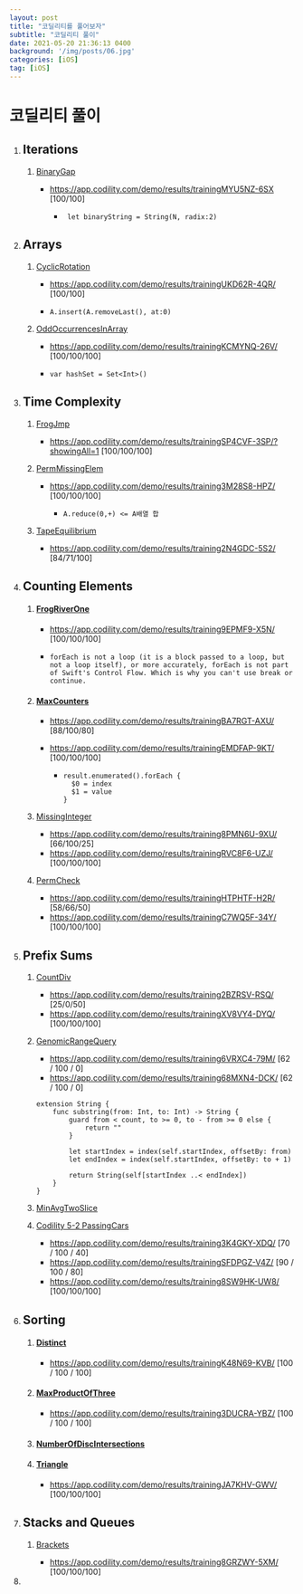 ```yaml
---
layout: post
title: "코딜리티를 풀어보자"
subtitle: "코딜리티 풀이"
date: 2021-05-20 21:36:13 0400
background: '/img/posts/06.jpg'
categories: [iOS]
tag: [iOS]
---
```


# 코딜리티 풀이

### 

1. ## Iterations
   
   1. [BinaryGap](https://app.codility.com/demo/results/trainingMYU5NZ-6SX/#)
      * https://app.codility.com/demo/results/trainingMYU5NZ-6SX [100/100]
      
        * ```swift4
           let binaryString = String(N, radix:2)
          ```
   
2. ## Arrays

   1. [CyclicRotation](https://app.codility.com/demo/results/trainingUKD62R-4QR/#)
      * https://app.codility.com/demo/results/trainingUKD62R-4QR/ [100/100]
      
      * ```swift4
        A.insert(A.removeLast(), at:0)
        ```
   2. [OddOccurrencesInArray](https://app.codility.com/demo/results/trainingKCMYNQ-26V/#)
      * https://app.codility.com/demo/results/trainingKCMYNQ-26V/ [100/100/100]
      
      * ```swift4
        var hashSet = Set<Int>()
        ```

3. ## Time Complexity

   1. [FrogJmp](https://app.codility.com/demo/results/trainingSP4CVF-3SP/?showingAll=1#)
      * https://app.codility.com/demo/results/trainingSP4CVF-3SP/?showingAll=1 [100/100/100]
   2. [PermMissingElem](https://app.codility.com/demo/results/training3M28S8-HPZ/#)
      
      * https://app.codility.com/demo/results/training3M28S8-HPZ/ [100/100/100]
      
        * ```swift4
          A.reduce(0,+) <= A배열 합
          ```
   3. [TapeEquilibrium](https://app.codility.com/demo/results/training2N4GDC-5S2/#)
      
      * https://app.codility.com/demo/results/training2N4GDC-5S2/ [84/71/100]

4. ## Counting Elements

   1. #### [FrogRiverOne](https://app.codility.com/programmers/lessons/4-counting_elements/frog_river_one/)

      - https://app.codility.com/demo/results/training9EPMF9-X5N/ [100/100/100]

      - ```swift4
        forEach is not a loop (it is a block passed to a loop, but not a loop itself), or more accurately, forEach is not part of Swift's Control Flow. Which is why you can't use break or continue.
        ```

   2. #### [MaxCounters](https://app.codility.com/programmers/lessons/4-counting_elements/max_counters/)

      * https://app.codility.com/demo/results/trainingBA7RGT-AXU/ [88/100/80]

      * https://app.codility.com/demo/results/trainingEMDFAP-9KT/ [100/100/100]

        * ```swift4
          result.enumerated().forEach {
          	$0 = index
          	$1 = value
          }
          ```

   3. [MissingInteger](https://app.codility.com/demo/results/training8PMN6U-9XU/#)

      * https://app.codility.com/demo/results/training8PMN6U-9XU/ [66/100/25]
      * https://app.codility.com/demo/results/trainingRVC8F6-UZJ/ [100/100/100]

   4. [PermCheck](https://app.codility.com/demo/results/trainingHTPHTF-H2R/#)

      * https://app.codility.com/demo/results/trainingHTPHTF-H2R/ [58/66/50]
      * https://app.codility.com/demo/results/trainingC7WQ5F-34Y/ [100/100/100]

5. ## Prefix Sums

   1. [CountDiv](https://app.codility.com/demo/results/training2BZRSV-RSQ/#)

      * https://app.codility.com/demo/results/training2BZRSV-RSQ/ [25/0/50]
      * https://app.codility.com/demo/results/trainingXV8VY4-DYQ/ [100/100/100]
      
   2. [GenomicRangeQuery](https://app.codility.com/demo/results/training6VRXC4-79M/#)

      * https://app.codility.com/demo/results/training6VRXC4-79M/ [62 / 100 / 0]
      * https://app.codility.com/demo/results/training68MXN4-DCK/ [62 / 100 / 0]

      ```swift4
      extension String {
          func substring(from: Int, to: Int) -> String {
              guard from < count, to >= 0, to - from >= 0 else {
                  return ""
              }
              
              let startIndex = index(self.startIndex, offsetBy: from)
              let endIndex = index(self.startIndex, offsetBy: to + 1) 
              
              return String(self[startIndex ..< endIndex])
          }
      }
      ```
      
   3.  [MinAvgTwoSlice](https://app.codility.com/programmers/lessons/5-prefix_sums/min_avg_two_slice/)

   4. [Codility 5-2 PassingCars ](https://tram-devlog.tistory.com/entry/Codility-52-PassingCars)

      * https://app.codility.com/demo/results/training3K4GKY-XDQ/ [70 / 100 / 40]
      * https://app.codility.com/demo/results/trainingSFDPGZ-V4Z/ [90 / 100 / 80]
      * https://app.codility.com/demo/results/training8SW9HK-UW8/ [100/100/100]

6. ## Sorting

   1. #### [Distinct](https://app.codility.com/programmers/lessons/6-sorting/distinct/)

      * https://app.codility.com/demo/results/trainingK48N69-KVB/ [100 / 100 / 100]

   2. #### [MaxProductOfThree](https://app.codility.com/programmers/lessons/6-sorting/max_product_of_three/)

      * https://app.codility.com/demo/results/training3DUCRA-YBZ/ [100 / 100 / 100]

   3. #### [NumberOfDiscIntersections](https://app.codility.com/programmers/lessons/6-sorting/number_of_disc_intersections/)

   4. #### [Triangle](https://app.codility.com/programmers/lessons/6-sorting/triangle/)

      * https://app.codility.com/demo/results/trainingJA7KHV-GWV/ [100/100/100]

7. ## Stacks and Queues

   1. [Brackets](https://app.codility.com/demo/results/training8GRZWY-5XM/#)

      * https://app.codility.com/demo/results/training8GRZWY-5XM/ [100/100/100]

      

8. 



